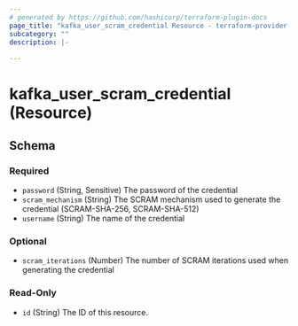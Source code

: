 ```yaml
---
# generated by https://github.com/hashicorp/terraform-plugin-docs
page_title: "kafka_user_scram_credential Resource - terraform-provider-kafka"
subcategory: ""
description: |-
  
---
```


# kafka_user_scram_credential (Resource)





<!-- schema generated by tfplugindocs -->
## Schema

### Required

- `password` (String, Sensitive) The password of the credential
- `scram_mechanism` (String) The SCRAM mechanism used to generate the credential (SCRAM-SHA-256, SCRAM-SHA-512)
- `username` (String) The name of the credential

### Optional

- `scram_iterations` (Number) The number of SCRAM iterations used when generating the credential

### Read-Only

- `id` (String) The ID of this resource.


